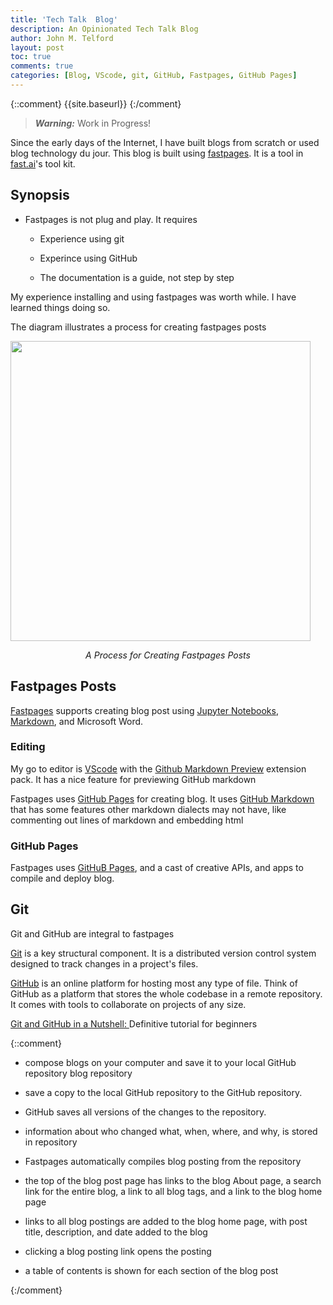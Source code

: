 ```yaml
---
title: 'Tech Talk  Blog'
description: An Opinionated Tech Talk Blog 
author: John M. Telford
layout: post
toc: true
comments: true
categories: [Blog, VScode, git, GitHub, Fastpages, GitHub Pages]
---
```

 
{::comment}
{{site.baseurl}}
{:/comment}

> ***Warning:*** Work in Progress!

Since the early days of the Internet, I have built  blogs from scratch or used   blog technology du jour. This blog is built using [fastpages](https://fastpages.fast.ai). It is a tool in [fast.ai](https://www.fast.ai/)'s tool kit. 

## Synopsis

-  Fastpages is not plug and play. It requires

    - Experience using git

    - Experince using GitHub

    - The documentation is a guide, not step by step

My experience installing and using fastpages was worth while. I have learned things doing so.

The diagram illustrates a process for creating  fastpages posts 

<img  src="{{site.baseurl}}/images/fastpagesdev.png" width=480 />

<p style="text-align: center;">
    <em>A Process for Creating Fastpages Posts</em>
</p>

## Fastpages Posts

[Fastpages]({{site.baseurl}}/README.md) supports creating blog post using [Jupyter Notebooks]({{site.baseurl}}/),  [Markdown](https://guides.github.com/features/mastering-markdown/), and Microsoft Word.

### Editing

My go to editor is [VScode](https://code.visualstudio.com)  with the [Github Markdown Preview](https://marketplace.visualstudio.com/items?itemName=bierner.github-markdown-preview) extension pack. It has a nice feature for  previewing GitHub markdown 
 
Fastpages uses [GitHub Pages](https://pages.github.com) for creating blog. It uses [GitHub Markdown](https://guides.github.com/features/mastering-markdown/) that  has some features  other markdown dialects may not have, like commenting out lines of markdown and embedding html

### GitHub Pages

Fastpages uses  [GitHuB Pages](https://pages.github.com), and a cast of creative APIs, and apps to compile and deploy blog.

## Git

Git and GitHub are integral to fastpages

[Git](https://git-scm.com) is a key structural component. It is a distributed version control system designed to track changes in a project's files.

[GitHub](https://github.com) is an online platform for hosting most any type of file. Think of GitHub as a platform that stores the whole codebase in a remote repository. It comes with tools to collaborate on projects of any size.

[Git and GitHub in a Nutshell: ](https://dev.to/educative/git-and-github-in-a-nutshell-definitive-tutorial-for-beginners-2i05) Definitive tutorial for beginners

{::comment}

- compose blogs on your computer and save it to your local GitHub repository blog repository

- save a copy to the local GitHub repository to the GitHub repository.

- GitHub saves all versions of the changes to the repository.

- information about who changed what, when, where, and why, is stored in repository 

- Fastpages  automatically compiles  blog  posting from the repository

- the top of the blog post page has links to the blog About page, a search link for the entire blog,  a link to all blog tags, and a link to the blog home page

 - links to all blog postings are added to the blog home page, with post title, description, and date added to the blog

- clicking a blog posting link opens the posting

- a table of contents is 
shown for each section of the blog post 

{:/comment}

